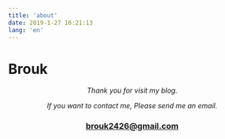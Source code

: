 ```yaml
---
title: 'about'
date: 2019-1-27 16:21:13
lang: 'en'
---
```


# Brouk

<div align="center">

_Thank you for visit my blog._

_If you want to contact me, Please send me an email._

### brouk2426@gmail.com

</div>
